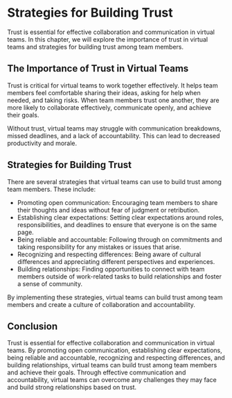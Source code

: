 # Strategies for Building Trust

Trust is essential for effective collaboration and communication in virtual teams. In this chapter, we will explore the importance of trust in virtual teams and strategies for building trust among team members.

The Importance of Trust in Virtual Teams
----------------------------------------

Trust is critical for virtual teams to work together effectively. It helps team members feel comfortable sharing their ideas, asking for help when needed, and taking risks. When team members trust one another, they are more likely to collaborate effectively, communicate openly, and achieve their goals.

Without trust, virtual teams may struggle with communication breakdowns, missed deadlines, and a lack of accountability. This can lead to decreased productivity and morale.

Strategies for Building Trust
-----------------------------

There are several strategies that virtual teams can use to build trust among team members. These include:

* Promoting open communication: Encouraging team members to share their thoughts and ideas without fear of judgment or retribution.
* Establishing clear expectations: Setting clear expectations around roles, responsibilities, and deadlines to ensure that everyone is on the same page.
* Being reliable and accountable: Following through on commitments and taking responsibility for any mistakes or issues that arise.
* Recognizing and respecting differences: Being aware of cultural differences and appreciating different perspectives and experiences.
* Building relationships: Finding opportunities to connect with team members outside of work-related tasks to build relationships and foster a sense of community.

By implementing these strategies, virtual teams can build trust among team members and create a culture of collaboration and accountability.

Conclusion
----------

Trust is essential for effective collaboration and communication in virtual teams. By promoting open communication, establishing clear expectations, being reliable and accountable, recognizing and respecting differences, and building relationships, virtual teams can build trust among team members and achieve their goals. Through effective communication and accountability, virtual teams can overcome any challenges they may face and build strong relationships based on trust.
